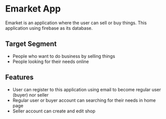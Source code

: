 # Emarket App

Emarket is an application where the user can sell or buy things. This application using firebase as its database.

## Target Segment

- People who want to do business by selling things
- People looking for their needs online

## Features

- User can register to this application using email to become regular user (buyer) nor seller
- Regular user or buyer account can searching for their needs in home page
- Seller account can create and edit shop
